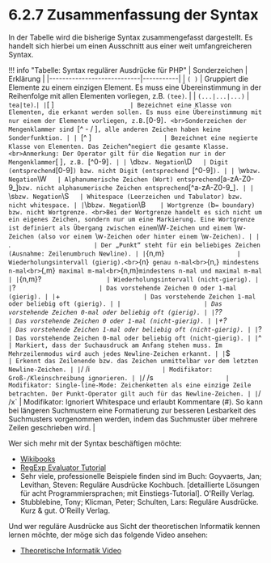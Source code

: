 # 6.2.7 Zusammenfassung der Syntax

In der Tabelle wird die bisherige Syntax zusammengefasst dargestellt. Es handelt sich hierbei um einen Ausschnitt aus einer weit umfangreicheren Syntax.

!!! info "Tabelle: Syntax regulärer Ausdrücke für PHP"
    | Sonderzeichen              | Erklärung |
    |----------------------------|-----------|
    | `( )`                      | Gruppiert die Elemente zu einem einzigen Element. Es muss eine Übereinstimmung in der Reihenfolge mit allen Elementen vorliegen, z.B. `(tee)`. |
    | `(...|...|...)`            | `tea|te)`.` |
    | `[ ]`                      | Bezeichnet eine Klasse von Elementen, die erkannt werden sollen. Es muss eine Übereinstimmung mit nur einem der Elemente vorliegen, z.B. `[0-9]`. <br>Sonderzeichen der Mengenklammer sind `[^ - / \]`, alle anderen Zeichen haben keine Sonderfunktion. |
    | `[^ ]`                     | Bezeichnet eine negierte Klasse von Elementen. Das Zeichen `^` negiert die gesamte Klasse. <br>Anmerkung: Der Operator gilt für die Negation nur in der Mengenklammer `[ ]`, z.B. `[^0-9]`. |
    | `\d` bzw. Negation `\D`    | Digit (entsprechend `[0-9]`) bzw. nicht Digit (entsprechend `[^0-9]`). |
    | `\w` bzw. Negation `\W`    | Alphanumerische Zeichen (Wort) entsprechend `[a-zA-Z0-9_]` bzw. nicht alphanumerische Zeichen entsprechend `[^a-zA-Z0-9_]`. |
    | `\s` bzw. Negation `\S`    | Whitespace (Leerzeichen und Tabulator) bzw. nicht whitespace. |
    | `\b` bzw. Negation `\B`    | Wortgrenze (`b` = boundary) bzw. nicht Wortgrenze. <br>Bei der Wortgrenze handelt es sich nicht um ein eigenes Zeichen, sondern nur um eine Markierung. Eine Wortgrenze ist definiert als Übergang zwischen einem `\W`-Zeichen und einem `\w`-Zeichen (also vor einem `\w`-Zeichen oder hinter einem `\w`-Zeichen). |
    | `.`                        | Der „Punkt“ steht für ein beliebiges Zeichen (Ausnahme: Zeilenumbruch Newline). |
    | `{n,m}`                    | Wiederholungsintervall (gierig).<br>`{n}` genau n-mal<br>`{n,}` mindestens n-mal<br>`{,m}` maximal m-mal<br>`{n,m}` mindestens n-mal und maximal m-mal |
    | `{n,m}?`                   | Wiederholungsintervall (nicht-gierig). |
    | `?`                        | Das vorstehende Zeichen 0 oder 1-mal (gierig). |
    | `+`                        | Das vorstehende Zeichen 1-mal oder beliebig oft (gierig). |
    | `*`                        | Das vorstehende Zeichen 0-mal oder beliebig oft (gierig). |
    | `??`                       | Das vorstehende Zeichen 0 oder 1-mal (nicht-gierig). |
    | `+?`                       | Das vorstehende Zeichen 1-mal oder beliebig oft (nicht-gierig). |
    | `*?`                       | Das vorstehende Zeichen 0-mal oder beliebig oft (nicht-gierig). |
    | `^`                        | Markiert, dass der Suchausdruck am Anfang stehen muss. Im Mehrzeilenmodus wird auch jedes Newline-Zeichen erkannt. |
    | `$`                        | Erkennt das Zeilenende bzw. das Zeichen unmittelbar vor dem letzten Newline-Zeichen. |
    | `/ /i`                     | Modifikator: Groß-/Kleinschreibung ignorieren. |
    | `/ /s`                     | Modifikator: Single-line-Mode: Zeichenketten als eine einzige Zeile betrachten. Der Punkt-Operator gilt auch für das Newline-Zeichen. |
    | `/ /x`                     | Modifikator: Ignoriert Whitespace und erlaubt Kommentare (#). So kann bei längeren Suchmustern eine Formatierung zur besseren Lesbarkeit des Suchmusters vorgenommen werden, indem das Suchmuster über mehrere Zeilen geschrieben wird. |

Wer sich mehr mit der Syntax beschäftigen möchte:

- [Wikibooks](https://de.wikibooks.org/wiki/Websiteentwicklung:_PHP:_Regul%C3%A4re_Ausdr%C3%BCcke)
- [RegExp Evaluator Tutorial](http://regexp-evaluator.de/tutorial/)
- Sehr viele, professionelle Beispiele finden sind im Buch: Goyvaerts, Jan; Levithan, Steven: Reguläre Ausdrücke Kochbuch. [detaillierte Lösungen für acht Programmiersprachen; mit Einstiegs-Tutorial]. O'Reilly Verlag.
- Stubblebine, Tony; Klicman, Peter; Schulten, Lars: Reguläre Ausdrücke. Kurz & gut. O'Reilly Verlag.

Und wer reguläre Ausdrücke aus Sicht der theoretischen Informatik kennen lernen möchte, der möge sich das folgende Video ansehen:  

- [Theoretische Informatik Video](https://www.youtube.com/watch?v=d_Rc4-1Pzbc)

